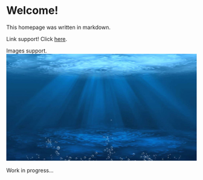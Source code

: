 # Welcome!
This homepage was written in markdown.

Link support! Click [here](test).

Images support.
![aqua](images/aqua.jpg)

Work in progress...
